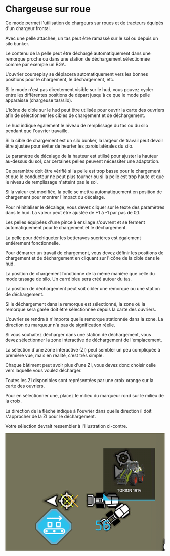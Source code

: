 # Chargeuse sur roue

  
  
Ce mode permet l'utilisation de chargeurs sur roues et de tracteurs équipés d'un chargeur frontal.   
  
Avec une pelle attachée, un tas peut être ramassé sur le sol ou depuis un silo bunker.  
  
Le contenu de la pelle peut être déchargé automatiquement dans une remorque proche ou dans une station de déchargement sélectionnée comme par exemple un BGA.  
  
L'ouvrier courseplay se déplacera automatiquement vers les bonnes positions pour le chargement, le déchargement, etc.  
  
Si le mode n'est pas directement visible sur le hud, vous pouvez cycler entre les différentes positions de départ jusqu'à ce que le mode pelle apparaisse (chargeuse tas/silo).  
  
  
  
L'icône de cible sur le hud peut être utilisée pour ouvrir la carte des ouvriers afin de sélectionner les cibles de chargement et de déchargement.  
  
Le hud indique également le niveau de remplissage du tas ou du silo pendant que l'ouvrier travaille.  
  
Si la cible de chargement est un silo bunker, la largeur de travail peut devoir être ajustée pour éviter de heurter les parois latérales du silo.  
  
  
  
Le paramètre de décalage de la hauteur est utilisé pour ajuster la hauteur au-dessus du sol, car certaines pelles peuvent nécessiter une adaptation.   
  
Ce paramètre doit être vérifié si la pelle est trop basse pour le chargement et que le conducteur ne peut plus tourner ou si la pelle est trop haute et que le niveau de remplissage n'atteint pas le sol.  
  
Si la valeur est modifiée, la pelle se mettra automatiquement en position de chargement pour montrer l'impact du décalage.  
  
Pour réinitialiser le décalage, vous devez cliquer sur le texte des paramètres dans le hud. La valeur peut être ajustée de +1 à -1 par pas de 0,1.  
  
  
  
Les pelles équipées d'une pince à ensilage s'ouvrent et se ferment automatiquement pour le chargement et le déchargement.  
  
La pelle pour déchiqueter les betteraves sucrières est également entièrement fonctionnelle.  
  


  
  
Pour démarrer un travail de chargement, vous devez définir les positions de chargement et de déchargement en cliquant sur l'icône de la cible dans le hud.  
  
La position de chargement fonctionne de la même manière que celle du mode tassage de silo. Un carré bleu sera créé autour du tas.  
  
  
  
La position de déchargement peut soit cibler une remorque ou une station de déchargement.  
  
Si le déchargement dans la remorque est sélectionné, la zone où la remorque sera garée doit être sélectionnée depuis la carte des ouvriers.  
  
L'ouvrier se rendra à n'importe quelle remorque stationnée dans la zone. La direction du marqueur n'a pas de signification réelle.  
  
Si vous souhaitez décharger dans une station de déchargement, vous devez sélectionner la zone interactive de déchargement de l'emplacement.  
  


  
  
La sélection d'une zone interactive (ZI) peut sembler un peu compliquée à première vue, mais en réalité, c'est très simple.  
  
Chaque bâtiment peut avoir plus d'une ZI, vous devez donc choisir celle vers laquelle vous voulez décharger.  
  
Toutes les ZI disponibles sont représentées par une croix orange sur la carte des ouvriers.  
  
Pour en sélectionner une, placez le milieu du marqueur rond sur le milieu de la croix.  
  
La direction de la flèche indique à l'ouvrier dans quelle direction il doit s'approcher de la ZI pour le déchargement.  
  
Votre sélection devrait ressembler à l'illustration ci-contre.  
  


![Image](../assets/images/shovelloadertrigger_0_0_830_610.png)

